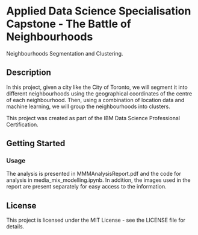# Applied Data Science Specialisation Capstone - The Battle of Neighbourhoods

Neighbourhoods Segmentation and Clustering.

## Description

In this project, given a city like the City of Toronto, we will segment it into different neighbourhoods using the geographical coordinates of the centre of each neighbourhood. Then, using a combination of location data and machine learning, we will group the neighbourhoods into clusters. 

This project was created as part of the IBM Data Science Professional Certification.

## Getting Started

### Usage
The analysis is presented in MMMAnalysisReport.pdf and the code for analysis in media_mix_modelling.ipynb. In addition, the images used in the report are present separately for easy access to the information.

## License
This project is licensed under the MIT License - see the LICENSE file for details.

